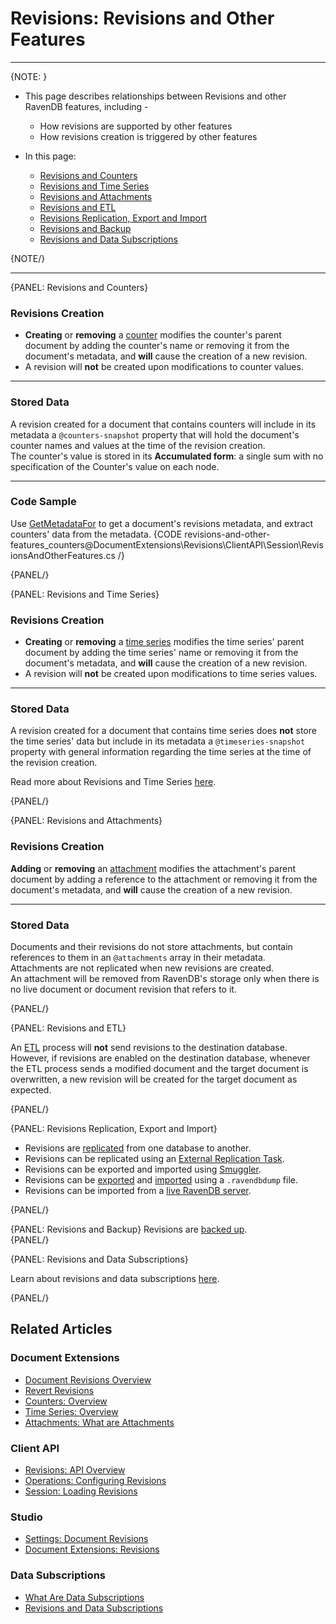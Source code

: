 # Revisions: Revisions and Other Features

---

{NOTE: }

* This page describes relationships between Revisions and other RavenDB features, including -  
   * How revisions are supported by other features  
   * How revisions creation is triggered by other features  

* In this page:  
   * [Revisions and Counters](../../document-extensions/revisions/revisions-and-other-features#revisions-and-counters)  
   * [Revisions and Time Series](../../document-extensions/revisions/revisions-and-other-features#revisions-and-time-series)  
   * [Revisions and Attachments](../../document-extensions/revisions/revisions-and-other-features#revisions-and-attachments)  
   * [Revisions and ETL](../../document-extensions/revisions/revisions-and-other-features#revisions-and-etl)  
   * [Revisions Replication, Export and Import](../../document-extensions/revisions/revisions-and-other-features#revisions-replication,-export-and-import)  
   * [Revisions and Backup](../../document-extensions/revisions/revisions-and-other-features#revisions-and-backup)  
   * [Revisions and Data Subscriptions](../../document-extensions/revisions/revisions-and-other-features#revisions-and-data-subscriptions)  

{NOTE/}

---

{PANEL: Revisions and Counters}

### Revisions Creation

* **Creating** or **removing** a [counter](../../document-extensions/counters/overview) 
  modifies the counter's parent document by adding the counter's name or removing it from 
  the document's metadata, and **will** cause the creation of a new revision.  
* A revision will **not** be created upon modifications to counter values.  

---

### Stored Data
A revision created for a document that contains counters will include in its metadata 
a `@counters-snapshot` property that will hold the document's counter names and values 
at the time of the revision creation.  
The counter's value is stored in its **Accumulated form**: a single sum with no 
specification of the Counter's value on each node.  

---

### Code Sample
Use [GetMetadataFor](../../document-extensions/revisions/client-api/session/loading#getmetadatafor) 
to get a document's revisions metadata, and extract counters' data from the metadata.
{CODE revisions-and-other-features_counters@DocumentExtensions\Revisions\ClientAPI\Session\RevisionsAndOtherFeatures.cs /}

{PANEL/}

{PANEL: Revisions and Time Series}

### Revisions Creation

* **Creating** or **removing** a [time series](../../document-extensions/timeseries/overview) 
  modifies the time series' parent document by adding the time series' name or removing it 
  from the document's metadata, and **will** cause the creation of a new revision.  
* A revision will **not** be created upon modifications to time series values.  

---

### Stored Data
A revision created for a document that contains time series does **not** store 
the time series' data but include in its metadata a `@timeseries-snapshot` property 
with general information regarding the time series at the time of the revision creation.  
  
Read more about Revisions and Time Series [here](../../document-extensions/timeseries/time-series-and-other-features#revisions).  

{PANEL/}

{PANEL: Revisions and Attachments}

### Revisions Creation
**Adding** or **removing** an [attachment](../../document-extensions/attachments/what-are-attachments) 
modifies the attachment's parent document by adding a reference to the attachment or removing it from the 
document's metadata, and **will** cause the creation of a new revision.  

---

### Stored Data
Documents and their revisions do not store attachments, but contain 
references to them in an `@attachments` array in their metadata.  
Attachments are not replicated when new revisions are created.  
An attachment will be removed from RavenDB's storage only when 
there is no live document or document revision that refers to it.  

{PANEL/}

{PANEL: Revisions and ETL}

An [ETL](../../server/ongoing-tasks/etl/raven) process will **not** send 
revisions to the destination database.  
However, if revisions are enabled on the destination database, whenever 
the ETL process sends a modified document and the target document is 
overwritten, a new revision will be created for the target document as expected.  

{PANEL/}

{PANEL: Revisions Replication, Export and Import}

* Revisions are [replicated](../../server/clustering/replication/replication) from one database to another.  
* Revisions can be replicated using an [External Replication Task](../../studio/database/tasks/ongoing-tasks/external-replication-task).  
* Revisions can be exported and imported using [Smuggler](../../client-api/smuggler/what-is-smuggler).  
* Revisions can be [exported](../../studio/database/tasks/export-database#export-options) 
  and [imported](../../studio/database/tasks/import-data/import-data-file#import-options) 
  using a `.ravendbdump` file.  
* Revisions can be imported from a [live RavenDB server](../../studio/database/tasks/import-data/import-from-ravendb#step-#4:-set-import-options).  

{PANEL/}

{PANEL: Revisions and Backup}
Revisions are [backed up](../../server/ongoing-tasks/backup-overview#backup-contents).  
{PANEL/}

{PANEL: Revisions and Data Subscriptions}

Learn about revisions and data subscriptions [here](../../client-api/data-subscriptions/advanced-topics/subscription-with-revisioning).  

{PANEL/}

## Related Articles

### Document Extensions

* [Document Revisions Overview](../../document-extensions/revisions/overview)  
* [Revert Revisions](../../document-extensions/revisions/revert-revisions)  
* [Counters: Overview](../../document-extensions/counters/overview)
* [Time Series: Overview](../../document-extensions/timeseries/overview)
* [Attachments: What are Attachments](../../document-extensions/attachments/what-are-attachments)

### Client API

* [Revisions: API Overview](../../document-extensions/revisions/client-api/overview)  
* [Operations: Configuring Revisions](../../document-extensions/revisions/client-api/operations/configure-revisions)  
* [Session: Loading Revisions](../../document-extensions/revisions/client-api/session/loading)  

### Studio

* [Settings: Document Revisions](../../studio/database/settings/document-revisions)  
* [Document Extensions: Revisions](../../studio/database/document-extensions/revisions)  

### Data Subscriptions

* [What Are Data Subscriptions](../../client-api/data-subscriptions/what-are-data-subscriptions)  
* [Revisions and Data Subscriptions](../../client-api/data-subscriptions/advanced-topics/subscription-with-revisioning)  
